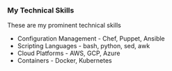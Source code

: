 ### My Technical Skills 

These are my prominent technical skills 

  - Configuration Management - Chef, Puppet, Ansible 
  - Scripting Languages - bash, python, sed, awk
  - Cloud Platforms - AWS, GCP, Azure 
  - Containers - Docker, Kubernetes 
